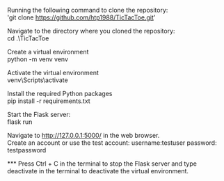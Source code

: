 Running the following command to clone the repository:    
'git clone https://github.com/htp1988/TicTacToe.git'

Navigate to the directory where you cloned the repository:    
cd .\TicTacToe

Create a virtual environment    
python -m venv venv

Activate the virtual environment    
venv\Scripts\activate

Install the required Python packages    
pip install -r requirements.txt

Start the Flask server:    
flask run

Navigate to http://127.0.0.1:5000/ in the web browser.    
Create an account or use the test account: 
        username:testuser
        password: testpassword
    
*** Press Ctrl + C in the terminal to stop the Flask server and type deactivate in the terminal to deactivate the virtual environment.  

